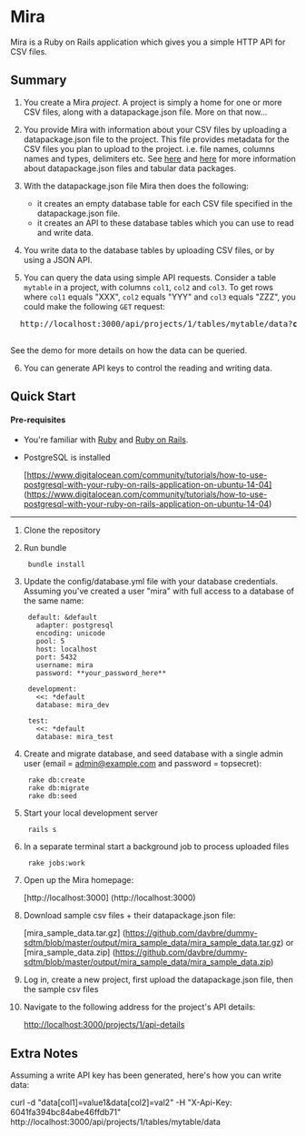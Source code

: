 # Mira

Mira is a Ruby on Rails application which gives you a simple HTTP API for CSV files.

## Summary

1. You create a Mira *project*. A project is simply a home for one or more CSV files, along with a datapackage.json file. More on that now...

2. You provide Mira with information about your CSV files by uploading a datapackage.json file to the project. This file provides metadata for the CSV files you plan to upload to the project. i.e. file names, columns names and types, delimiters etc. See [here](http://data.okfn.org/doc/tabular-data-package) and [here](https://frictionlessdata.io/docs/tabular-data-package/) for more information about datapackage.json files and tabular data packages.

3. With the datapackage.json file Mira then does the following:
    - it creates an empty database table for each CSV file specified in the datapackage.json file.
    - it creates an API to these database tables which you can use to read and write data.

4. You write data to the database tables by uploading CSV files, or by using a JSON API.

5. You can query the data using simple API requests. Consider a table `mytable` in a project, with columns `col1`, `col2` and `col3`. To get rows where `col1` equals "XXX", `col2` equals "YYY" and `col3` equals "ZZZ", you could make the following `GET` request:

  <pre>
  http://localhost:3000/api/projects/1/tables/mytable/data?<b>col1_eq=XXX&col2_eq=YYY&col3_eq=ZZZ</b>
  </pre>

  See the demo for more details on how the data can be queried.

6. You can generate API keys to control the reading and writing data.


## Quick Start

#### Pre-requisites
- You're familiar with [Ruby](https://www.ruby-lang.org/en/) and [Ruby on Rails](http://rubyonrails.org/).

- PostgreSQL is installed

  [https://www.digitalocean.com/community/tutorials/how-to-use-postgresql-with-your-ruby-on-rails-application-on-ubuntu-14-04] (https://www.digitalocean.com/community/tutorials/how-to-use-postgresql-with-your-ruby-on-rails-application-on-ubuntu-14-04)


---

1. Clone the repository

2. Run bundle

        bundle install

3. Update the config/database.yml file with your database credentials. Assuming you've created a user "mira" with full access to a database of the same name:

        default: &default
          adapter: postgresql
          encoding: unicode
          pool: 5
          host: localhost
          port: 5432
          username: mira
          password: **your_password_here**

        development:
          <<: *default
          database: mira_dev

        test:
          <<: *default
          database: mira_test

4. Create and migrate database, and seed database with a single admin user (email = admin@example.com and password = topsecret):

        rake db:create
        rake db:migrate
        rake db:seed

5. Start your local development server

        rails s

6. In a separate terminal start a background job to process uploaded files

        rake jobs:work

7. Open up the Mira homepage:

    [http://localhost:3000] (http://localhost:3000)

8. Download sample csv files + their datapackage.json file:

    [mira_sample_data.tar.gz] (https://github.com/davbre/dummy-sdtm/blob/master/output/mira_sample_data/mira_sample_data.tar.gz)
    or
    [mira_sample_data.zip] (https://github.com/davbre/dummy-sdtm/blob/master/output/mira_sample_data/mira_sample_data.zip)

9. Log in, create a new project, first upload the datapackage.json file, then the sample csv files

10. Navigate to the following address for the project's API details:

    [http://localhost:3000/projects/1/api-details](http://localhost:3000/projects/1/api-details)


## Extra Notes

Assuming a write API key has been generated, here's how you can write data:

curl -d "data[col1]=value1&data[col2]=val2" -H "X-Api-Key: 6041fa394bc84abe46ffdb71" http://localhost:3000/api/projects/1/tables/mytable/data
